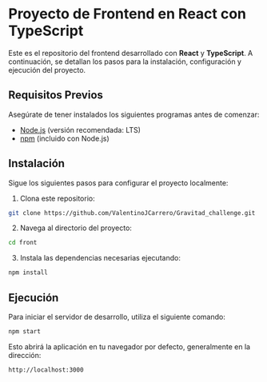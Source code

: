 # Proyecto de Frontend en React con TypeScript

Este es el repositorio del frontend desarrollado con **React** y **TypeScript**. A continuación, se detallan los pasos para la instalación, configuración y ejecución del proyecto.

## Requisitos Previos

Asegúrate de tener instalados los siguientes programas antes de comenzar:

- [Node.js](https://nodejs.org/) (versión recomendada: LTS)
- [npm](https://www.npmjs.com/) (incluido con Node.js)

## Instalación

Sigue los siguientes pasos para configurar el proyecto localmente:

1. Clona este repositorio:

```bash
git clone https://github.com/ValentinoJCarrero/Gravitad_challenge.git
```

2. Navega al directorio del proyecto:
```bash
cd front
```

3. Instala las dependencias necesarias ejecutando:
```bash
npm install
```

## Ejecución

Para iniciar el servidor de desarrollo, utiliza el siguiente comando:

```bash
npm start
```

Esto abrirá la aplicación en tu navegador por defecto, generalmente en la dirección:
```bash
http://localhost:3000
```